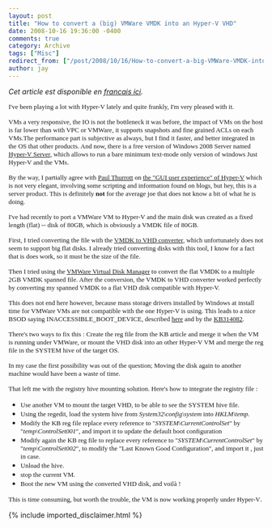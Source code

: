 ```yaml
---
layout: post
title: "How to convert a (big) VMWare VMDK into an Hyper-V VHD"
date: 2008-10-16 19:36:00 -0400
comments: true
category: Archive
tags: ["Misc"]
redirect_from: ["/post/2008/10/16/How-to-convert-a-big-VMWare-VMDK-into-an-Hyper-V-VHD", "/post/2008/10/16/how-to-convert-a-big-vmware-vmdk-into-an-hyper-v-vhd"]
author: jay
---
```

<!-- more -->
<p>
<em>Cet article est disponible en <a href="http://blogs.codes-sources.com/jay/archive/2008/10/17/comment-convertir-un-gros-vmdk-vmware-en-vhd-pour-hyperv.aspx">francais ici</a>.</em>
</p>
<p>
<font face="trebuchet ms,geneva" size="2">I&#39;ve been playing a lot with Hyper-V lately and quite frankly, I&#39;m very pleased with it. 
</font>
</p>
<p>
<font face="trebuchet ms,geneva" size="2">
VMs a very responsive, the IO is not the bottleneck it was before, the impact of VMs on the host is far lower than with VPC or VMWare, it supports snapshots and fine grained ACLs on each VMs.The performance part is subjective as always, but I find it faster, and better integrated in the OS that other products. </font><font face="trebuchet ms,geneva" size="2">And now, there is a free version of Windows 2008 Server named <a href="http://www.microsoft.com/servers/hyper-v-server/default.mspx" target="_blank">Hyper-V Server</a>, which allows to run a bare minimum text-mode only version of windows Just Hyper-V and the VMs.
</font>
</p>
<p>
<font face="trebuchet ms,geneva" size="2">By the way, I partially agree with <a href="http://www.winsupersite.com/" target="_blank">Paul Thurrott</a> on <a href="http://twit.tv/ww78" target="_blank">the &quot;GUI user experience&quot; of Hyper-V</a> which is not very elegant, involving some scripting and information found on blogs, but hey, this is a server product. This is definitely <strong>not </strong>for the average joe that does not know a bit of what he is doing.</font>
</p>
<p>
<font face="trebuchet ms,geneva" size="2">
I&#39;ve had recently to port a VMWare VM to Hyper-V and the main disk was created as a fixed length (flat) -- disk of 80GB, which is obviously a VMDK file of 80GB.</font>
</p>
<p>
<font face="trebuchet ms,geneva" size="2"> First, I tried converting the file with the <a href="http://vmtoolkit.com/files/folders/converters/entry8.aspx" target="_blank">VMDK to VHD converter</a>, which unfortunately does not seem to support big flat disks. I already tried converting disks with this tool, I know for a fact that is does work, so it must be the size of the file.
</font>
</p>
<p>
<font face="trebuchet ms,geneva" size="2">
Then I tried using the <a href="http://www.vmware.com/support/ws55/doc/ws_disk_manager_running.html">VMWare Virtual Disk Manager</a> to convert the flat VMDK to a multiple 2GB VMDK spanned file. After the conversion, the VMDK to VHD converter worked perfectly by converting my spanned VMDK to a flat VHD disk compatible with Hyper-V.</font>
</p>
<p>
<font face="trebuchet ms,geneva" size="2">This does not end here however, because mass storage drivers installed by Windows at install time for VMWare VMs are not compatible with the one Hyper-V is using. This leads to a nice BSOD saying INACCESSIBLE_BOOT_DEVICE, described <a href="/post/2004/10/Multiple-MassStorage-Drivers-with-Windows-2000XP2003-and-INACCESSIBLE_BOOT_DEVICE.aspx">here</a> and by the <a href="http://support.microsoft.com/default.aspx?scid=kb;en-us;314082">KB314082</a>.</font>
</p>
<p>
<font face="trebuchet ms,geneva" size="2">There&#39;s two ways to fix this : Create the reg file from the KB article and merge it when the VM is running under VMWare, or mount the VHD disk into an other Hyper-V VM and merge the reg file in the SYSTEM hive of the target OS.</font>
</p>
<p>
<font face="trebuchet ms,geneva" size="2">In my case the first possibility was out of the question; Moving the disk again to another machine would have been a waste of time.</font>
</p>
<p>
<font face="trebuchet ms,geneva" size="2">That left me with the registry hive mounting solution. Here&#39;s how to integrate the registry file : </font>
</p>
<ul>
	<li><font face="trebuchet ms,geneva" size="2">Use another VM to mount the target VHD, to be able to see the SYSTEM hive file.</font></li>
	<li><font face="trebuchet ms,geneva" size="2">Using the regedit, load the system hive from <em>System32\config\system</em> into <em>HKLM\temp.</em></font></li>
	<li><font face="trebuchet ms,geneva" size="2">Modify the KB reg file replace every reference to &quot;<em>SYSTEM\CurrentControlSet</em>&quot; by &quot;<em>temp\ControlSet001</em>&quot;, and import it to update the default boot configuration</font></li>
	<li><font face="trebuchet ms,geneva" size="2">Modify again the KB reg file to replace  every reference to &quot;<em>SYSTEM\CurrentControlSet</em>&quot; by &quot;<em>temp\ControlSet002</em>&quot;, to modify the &quot;Last Known Good Configuration&quot;, and import it , just in case.</font></li>
	<li><font face="trebuchet ms,geneva" size="2">Unload the hive.</font></li>
	<li><font face="trebuchet ms,geneva" size="2">stop the current VM.</font></li>
	<li><font face="trebuchet ms,geneva" size="2">Boot the new VM using the converted VHD disk, and voil&agrave; !</font></li>
</ul>
<font face="trebuchet ms,geneva" size="2">This is time consuming, but worth the trouble, the VM is now working properly under Hyper-V</font><font size="2">.<br />
</font>

{% include imported_disclaimer.html %}
